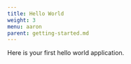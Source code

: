 ```yaml
---
title: Hello World
weight: 3
menu: aaron
parent: getting-started.md
---
```


Here is your first hello world application.
